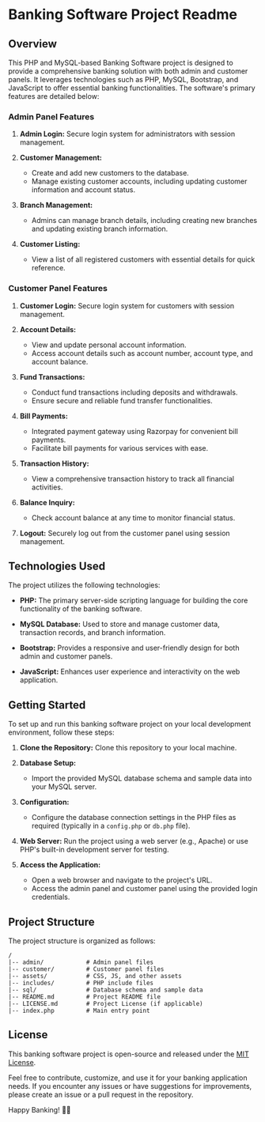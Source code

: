 # Banking Software Project Readme

## Overview

This PHP and MySQL-based Banking Software project is designed to provide a comprehensive banking solution with both admin and customer panels. It leverages technologies such as PHP, MySQL, Bootstrap, and JavaScript to offer essential banking functionalities. The software's primary features are detailed below:

### Admin Panel Features

1. **Admin Login:** Secure login system for administrators with session management.

2. **Customer Management:**
   - Create and add new customers to the database.
   - Manage existing customer accounts, including updating customer information and account status.

3. **Branch Management:**
   - Admins can manage branch details, including creating new branches and updating existing branch information.

4. **Customer Listing:**
   - View a list of all registered customers with essential details for quick reference.

### Customer Panel Features

1. **Customer Login:** Secure login system for customers with session management.

2. **Account Details:**
   - View and update personal account information.
   - Access account details such as account number, account type, and account balance.

3. **Fund Transactions:**
   - Conduct fund transactions including deposits and withdrawals.
   - Ensure secure and reliable fund transfer functionalities.

4. **Bill Payments:**
   - Integrated payment gateway using Razorpay for convenient bill payments.
   - Facilitate bill payments for various services with ease.

5. **Transaction History:**
   - View a comprehensive transaction history to track all financial activities.

6. **Balance Inquiry:**
   - Check account balance at any time to monitor financial status.

7. **Logout:** Securely log out from the customer panel using session management.

## Technologies Used

The project utilizes the following technologies:

- **PHP:** The primary server-side scripting language for building the core functionality of the banking software.

- **MySQL Database:** Used to store and manage customer data, transaction records, and branch information.

- **Bootstrap:** Provides a responsive and user-friendly design for both admin and customer panels.

- **JavaScript:** Enhances user experience and interactivity on the web application.

## Getting Started

To set up and run this banking software project on your local development environment, follow these steps:

1. **Clone the Repository:** Clone this repository to your local machine.

2. **Database Setup:**
   - Import the provided MySQL database schema and sample data into your MySQL server.
   
3. **Configuration:**
   - Configure the database connection settings in the PHP files as required (typically in a `config.php` or `db.php` file).

4. **Web Server:** Run the project using a web server (e.g., Apache) or use PHP's built-in development server for testing.

5. **Access the Application:**
   - Open a web browser and navigate to the project's URL.
   - Access the admin panel and customer panel using the provided login credentials.

## Project Structure

The project structure is organized as follows:

```
/
|-- admin/            # Admin panel files
|-- customer/         # Customer panel files
|-- assets/           # CSS, JS, and other assets
|-- includes/         # PHP include files
|-- sql/              # Database schema and sample data
|-- README.md         # Project README file
|-- LICENSE.md        # Project License (if applicable)
|-- index.php         # Main entry point
```

## License

This banking software project is open-source and released under the [MIT License](LICENSE.md).

Feel free to contribute, customize, and use it for your banking application needs. If you encounter any issues or have suggestions for improvements, please create an issue or a pull request in the repository.

Happy Banking! 🏦🚀
